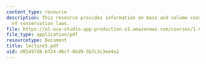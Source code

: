 ```yaml
---
content_type: resource
description: This resource provides information on mass and volume conservation, nature
  of conservation laws.
file: https://ol-ocw-studio-app-production.s3.amazonaws.com/courses/1-060-engineering-mechanics-ii-spring-2006/d05497d6b724d6cf8bd95b7c3c3ee4e2_lecture5.pdf
file_type: application/pdf
resourcetype: Document
title: lecture5.pdf
uid: d05497d6-b724-d6cf-8bd9-5b7c3c3ee4e2
---
```

